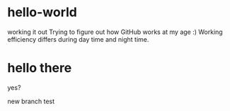 # hello-world
working it out
Trying to figure out how GitHub works at my age :)
Working efficiency differs during day time and night time.

hello there
=====
yes?

new branch test
